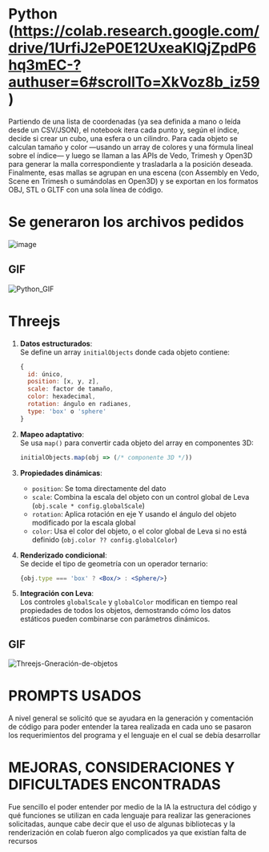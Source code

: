# Python (https://colab.research.google.com/drive/1UrfiJ2eP0E12UxeaKlQjZpdP6hq3mEC-?authuser=6#scrollTo=XkVoz8b_iz59)

Partiendo de una lista de coordenadas (ya sea definida a mano o leída desde un CSV/JSON), el notebook itera cada punto y, según el índice, decide si crear un cubo, una esfera o un cilindro. Para cada objeto se calculan tamaño y color —usando un array de colores y una fórmula lineal sobre el índice— y luego se llaman a las APIs de Vedo, Trimesh y Open3D para generar la malla correspondiente y trasladarla a la posición deseada. Finalmente, esas mallas se agrupan en una escena (con Assembly en Vedo, Scene en Trimesh o sumándolas en Open3D) y se exportan en los formatos OBJ, STL o GLTF con una sola línea de código.

# Se generaron los archivos pedidos

![image](https://github.com/user-attachments/assets/0f625b48-f684-4215-99b3-91454fd63941)


## GIF

![Python_GIF](https://github.com/user-attachments/assets/0d82edca-3a9e-4917-8081-37133c7f6c1e)

# Threejs

1. **Datos estructurados**:  
   Se define un array `initialObjects` donde cada objeto contiene:  
   ```jsx
   {
     id: único,
     position: [x, y, z],
     scale: factor de tamaño,
     color: hexadecimal,
     rotation: ángulo en radianes,
     type: 'box' o 'sphere'
   }
   ```

2. **Mapeo adaptativo**:  
   Se usa `map()` para convertir cada objeto del array en componentes 3D:  
   ```jsx
   initialObjects.map(obj => (/* componente 3D */))
   ```

3. **Propiedades dinámicas**:  
   - `position`: Se toma directamente del dato  
   - `scale`: Combina la escala del objeto con un control global de Leva (`obj.scale * config.globalScale`)  
   - `rotation`: Aplica rotación en eje Y usando el ángulo del objeto modificado por la escala global  
   - `color`: Usa el color del objeto, o el color global de Leva si no está definido (`obj.color ?? config.globalColor`)

4. **Renderizado condicional**:  
   Se decide el tipo de geometría con un operador ternario:  
   ```jsx
   {obj.type === 'box' ? <Box/> : <Sphere/>}
   ```

5. **Integración con Leva**:  
   Los controles `globalScale` y `globalColor` modifican en tiempo real propiedades de todos los objetos, demostrando cómo los datos estáticos pueden combinarse con parámetros dinámicos.

## GIF

![Threejs-Gneración-de-objetos](https://github.com/user-attachments/assets/c3c85e6b-feb3-4bac-9a8d-4c87a5bce372)

# PROMPTS USADOS

A nivel general se solicitó que se ayudara en la generación y comentación de código para poder entender la tarea realizada en cada uno se pasaron los requerimientos del programa y el lenguaje en el cual se debía desarrollar

# MEJORAS, CONSIDERACIONES Y DIFICULTADES ENCONTRADAS

Fue sencillo el poder entender por medio de la IA la estructura del código y qué funciones se utilizan en cada lenguaje para realizar las generaciones solicitadas, aunque cabe decir que el uso de algunas bibliotecas y la renderización en colab fueron algo complicados ya que existían falta de recursos


